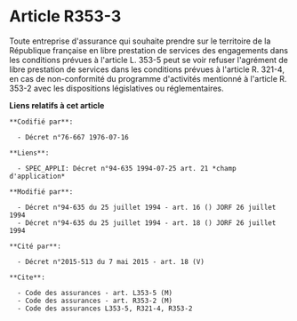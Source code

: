 # Article R353-3

Toute entreprise d'assurance qui souhaite prendre sur le territoire de la République française en libre prestation de
services des engagements dans les conditions prévues à l'article L. 353-5 peut se voir refuser l'agrément de libre prestation
de services dans les conditions prévues à l'article R. 321-4, en cas de non-conformité du programme d'activités mentionné à
l'article R. 353-2 avec les dispositions législatives ou réglementaires.

**Liens relatifs à cet article**

	**Codifié par**:

	  - Décret n°76-667 1976-07-16

	**Liens**:

	  - SPEC_APPLI: Décret n°94-635 1994-07-25 art. 21 *champ d'application*

	**Modifié par**:

	  - Décret n°94-635 du 25 juillet 1994 - art. 16 () JORF 26 juillet 1994
	  - Décret n°94-635 du 25 juillet 1994 - art. 18 () JORF 26 juillet 1994

	**Cité par**:

	  - Décret n°2015-513 du 7 mai 2015 - art. 18 (V)

	**Cite**:

	  - Code des assurances - art. L353-5 (M)
	  - Code des assurances - art. R353-2 (M)
	  - Code des assurances L353-5, R321-4, R353-2
